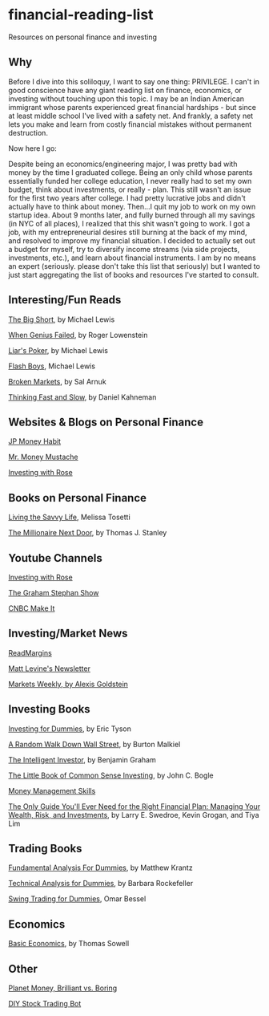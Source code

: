 # financial-reading-list
Resources on personal finance and investing

## Why

Before I dive into this soliloquy, I want to say one thing: PRIVILEGE. I can't in good conscience have any giant reading list on finance, economics, or investing without touching upon this topic. I may be an Indian American immigrant whose parents experienced great financial hardships - but since at least middle school I've lived with a safety net. And frankly, a safety net lets you make and learn from costly financial mistakes without permanent destruction.

Now here I go:

Despite being an economics/engineering major, I was pretty bad with money by the time I graduated college. Being an only child whose parents essentially funded her college education, I never really had to set my own budget, think about investments, or really - plan. This still wasn't an issue for the first two years after college. I had pretty lucrative jobs and didn't actually have to think about money. Then...I quit my job to work on my own startup idea. About 9 months later, and fully burned through all my savings (in NYC of all places), I realized that this shit wasn't going to work. I got a job, with my entrepreneurial desires still burning at the back of my mind, and resolved to improve my financial situation. I decided to actually set out a budget for myself, try to diversify income streams (via side projects, investments, etc.), and learn about financial instruments. I am by no means an expert (seriously. please don't take this list that seriously) but I wanted to just start aggregating the list of books and resources I've started to consult.

## Interesting/Fun Reads

[The Big Short](https://www.amazon.com/Big-Short-Inside-Doomsday-Machine/dp/0393338827), by Michael Lewis

[When Genius Failed](https://www.amazon.com/When-Genius-Failed-Long-Term-Management/dp/0375758259), by Roger Lowenstein

[Liar's Poker](https://www.amazon.com/Liars-Poker-Norton-Paperback-Michael/dp/039333869X/), by Michael Lewis

[Flash Boys](https://www.amazon.com/Flash-Boys-Wall-Street-Revolt/dp/0393351599/), Michael Lewis

[Broken Markets](https://www.amazon.com/Broken-Markets-Frequency-Destroying-Confidence/dp/0133993507/), by Sal Arnuk

[Thinking Fast and Slow](https://www.amazon.com/Thinking-Fast-Slow-Daniel-Kahneman/dp/0374533555/), by Daniel Kahneman

## Websites & Blogs on Personal Finance

[JP Money Habit](http://www.themoneyhabit.org/)

[Mr. Money Mustache](http://www.mrmoneymustache.com/)

[Investing with Rose](https://www.roseshafa.com/)

## Books on Personal Finance

[Living the Savvy Life](https://www.amazon.com/Living-Savvy-Life-Womans-Spending/dp/160037834X/), Melissa Tosetti

[The Millionaire Next Door](https://www.amazon.com/Millionaire-Next-Door-Surprising-Americas/dp/1589795474), by Thomas J. Stanley

## Youtube Channels

[Investing with Rose](https://www.youtube.com/channel/UCIbslwukNCyVp-XMz_2-gmw)

[The Graham Stephan Show](https://www.youtube.com/channel/UCa-ckhlKL98F8YXKQ-BALiw)

[CNBC Make It](https://www.youtube.com/channel/UCH5_L3ytGbBziX0CLuYdQ1Q)

## Investing/Market News

[ReadMargins](https://themargins.substack.com/)

[Matt Levine's Newsletter](https://twitter.com/matt_levine/status/994296126055608320)

[Markets Weekly, by Alexis Goldstein](https://marketsweekly.ghost.io/robinhood-stops-gamestop/)

## Investing Books

[Investing for Dummies](https://www.amazon.com/Investing-Dummies-Eric-Tyson/dp/1118884922), by Eric Tyson

[A Random Walk Down Wall Street](https://www.amazon.com/Random-Walk-down-Wall-Street/dp/0393352242/), by Burton Malkiel

[The Intelligent Investor](https://www.amazon.com/Intelligent-Investor-Definitive-Investing-Essentials/dp/0060555661/), by Benjamin Graham

[The Little Book of Common Sense Investing](https://www.amazon.com/Little-Book-Common-Sense-Investing/dp/0470102101/), by John C. Bogle

[Money Management Skills](http://www.audible.com/pd/Business/Money-Management-Skills-Audiobook/B00Q5DHLBM)

[The Only Guide You'll Ever Need for the Right Financial Plan: Managing Your Wealth, Risk, and Investments](https://www.amazon.com/Only-Guide-Youll-Right-Financial/dp/1576603660), by Larry E. Swedroe, Kevin Grogan, and Tiya Lim

## Trading Books

[Fundamental Analysis For Dummies](https://www.amazon.com/gp/product/B01E1T0OX8/ref=ppx_yo_dt_b_search_asin_title?ie=UTF8&psc=1), by Matthew Krantz

[Technical Analysis for Dummies](https://www.amazon.com/Technical-Analysis-Dummies-Barbara-Rockefeller-ebook/dp/B07XLG8YPD/), by Barbara Rockefeller

[Swing Trading for Dummies](https://www.amazon.com/Swing-Trading-Dummies-Omar-Bassal-ebook/dp/B07QBFPVZY/), Omar Bessel

## Economics

[Basic Economics](https://www.amazon.com/Basic-Economics-Thomas-Sowell/dp/0465060730), by Thomas Sowell

## Other

[Planet Money, Brilliant vs. Boring](http://www.npr.org/sections/money/2016/03/04/469247400/episode-688-brilliant-vs-boring)

[DIY Stock Trading Bot](https://www.indiehackers.com/businesses/stock-trading-bot)
